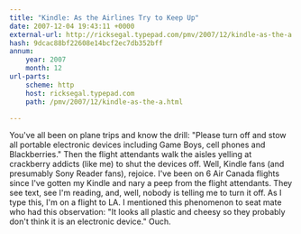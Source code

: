 ```yaml
---
title: "Kindle: As the Airlines Try to Keep Up"
date: 2007-12-04 19:43:11 +0000
external-url: http://ricksegal.typepad.com/pmv/2007/12/kindle-as-the-a.html
hash: 9dcac88bf22608e14bcf2ec7db352bff
annum:
    year: 2007
    month: 12
url-parts:
    scheme: http
    host: ricksegal.typepad.com
    path: /pmv/2007/12/kindle-as-the-a.html

---
```


You've all been on plane trips and know the drill:
  "Please turn off and stow all portable electronic devices including Game Boys, cell phones and Blackberries."
 Then the flight attendants walk the aisles yelling at crackberry addicts (like me) to shut the devices off. Well, Kindle fans (and presumably Sony Reader fans), rejoice. I've been on 6 Air Canada flights since I've gotten my Kindle and nary a peep from the flight attendants. They see text, see I'm reading, and, well, nobody is telling me to turn it off.
 As I type this, I'm on a flight to LA. I mentioned this phenomenon to seat mate who had this observation:
  "It looks all plastic and cheesy so they probably don't think it is an electronic device."
 Ouch.
